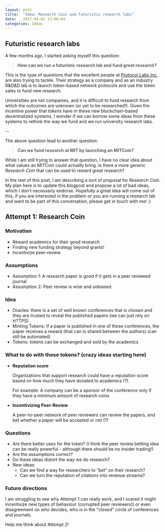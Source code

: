 ```yaml
---
layout: post
title:  "Idea: Research Coin and futuristic research labs"
date:   2017-04-01 13:06:04
categories: Ideas
---
```


## Futuristic research labs

A few months ago, I started asking myself this question:

> **How can we run a futuristic research lab and fund great research?**

This is the type of questions that the excellent people at [Protocol Labs Inc.](https://protocol.ai) are also trying to tackle. Their strategy as a company and as an industry R&D&D lab is to launch token-based network protocols and use the token sales to fund new research.

Universities are not companies, and it is difficult to fund research from which the outcomes are unknown (or yet to be researched!). Given the incentive power that *tokens* have in these new blockchain-based decentralized systems, I  wonder if we can borrow some ideas from these systems to rethink the way we fund and we run university research labs.

--

The above question lead to another question:

> **Can we fund research at MIT by launching an MITCoin?**

While I am still trying to answer that question, I have no clear idea about what values an MITCoin could actually bring. Is there a more generic *Research Coin* that can be used to reward great research?

In the rest of this post, I am describing a sort of proposal for *Research Coin*.
My plan here is to update this blogpost and propose a lot of bad ideas, which I don't necessarly endorse. Hopefully a great idea will come out of this, if you are interested in the problem or you are running a research lab and want to be part of this conversation, please get in touch with me! :)

## Attempt 1: Research Coin

### Motivation
- Reward academics for their good research
- Finding new funding strategy beyond grants!
- Incentivize peer-review

### Assumptions
- Assumption 1: A research paper is good if it gets in a peer reviewed journal
- Assumption 2: Peer review is wise and unbiased

### Idea
- Oracles: there is a set of well known conferences that is chosen and they are trusted to reveal the published papers (we can just rely on HTTPS)
- Minting Tokens: If a paper is published in one of these conferences, the paper receives a reward (that can is shared between the authors) (can still be automated)
- Tokens: tokens can be exchanged and sold by the academics

### What to do with these tokens? (crazy ideas starting here)

- **Reputation score**

  Organizations that support research could have a reputation score based on how much they have donated to academics (?).

  For example: A company can be a sponsor of the conference only if they have a minimum amount of research coins
- **Incentivizing Peer-Review**

  A peer-to-peer network of peer reviewers can review the papers, and bet whether a paper will be accepted or not (?)

### Questions

- Are there better uses for the token? (I think the peer review betting idea can be really powerful - although there should be no insider trading!)
- Are the assumptions correct?
- Do these ideas distort the way we do research?
- New ideas:
  - Can we find a way for researchers to “bet” on their research?
  - Can we turn the reputation of citations into revenue streams?

### Future directions

I am struggling to see why Attempt 1 can really work, and I scared it might incentivize new types of behaviour (corrupted peer reviewers!) or even disagreement on who decides, who is in the "closed" circle of conferences and journals.

Help me think about Attempt 2!

<!-- ## Action points
- Creating a system uses conference webpages or google scholar as trusted oracle should be easy
- We could create a research coin based on ETH in a very simple way -->
